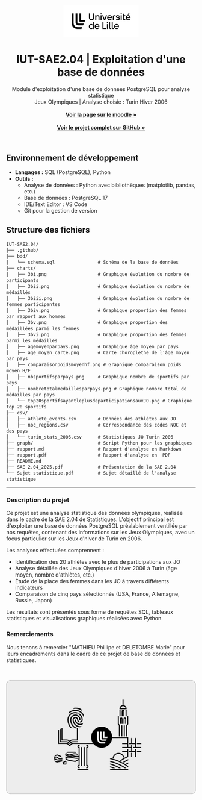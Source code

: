 <br/>
<p align="center">
    <picture>
        <source media="(prefers-color-scheme: dark)" srcset="https://github.com/yannouuuu/IUT-SAE2.04/raw/main/.github/assets/header_univlille_light.png" width="200px">
        <img alt="UnivLilleLogo" src="https://github.com/yannouuuu/IUT-SAE2.04/raw/main/.github/assets/header_univlille_dark.png" width="200px">
    </picture>
  <h1 align="center">IUT-SAE2.04 | Exploitation d'une base de données</h1>
</p>

<p align="center">
    Module d'exploitation d'une base de données PostgreSQL pour analyse statistique
    <br/>
    Jeux Olympiques | Analyse choisie : Turin Hiver 2006 
    <br/>
    <br/>
    <a href="https://moodle.univ-lille.fr/course/view.php?id=30827&sectionid=266882"><strong>Voir la page sur le moodle »</strong></a>
    <br/>
    <br/>
    <a href="https://github.com/yannouuuu/IUT-SAE2.04/"><strong>Voir le projet complet sur GitHub »</strong></a>
</p>

<br/>

## Environnement de développement

- **Langages :** SQL (PostgreSQL), Python
- **Outils :**
  - Analyse de données : Python avec bibliothèques (matplotlib, pandas, etc.)
  - Base de données : PostgreSQL 17
  - IDE/Text Editor : VS Code
  - Git pour la gestion de version

## Structure des fichiers
```plaintext
IUT-SAE2.04/
├── .github/
├── bdd/
│   └── schema.sql                # Schéma de la base de données
├── charts/
│   ├── 3bi.png                   # Graphique évolution du nombre de participants
│   ├── 3bii.png                  # Graphique évolution du nombre de médaillés
│   ├── 3biii.png                 # Graphique évolution du nombre de femmes participantes
│   ├── 3biv.png                  # Graphique proportion des femmes par rapport aux hommes
│   ├── 3bv.png                   # Graphique proportion des médaillées parmi les femmes
│   ├── 3bvi.png                  # Graphique proportion des femmes parmi les médaillés
│   ├── agemoyenparpays.png       # Graphique âge moyen par pays
│   ├── age_moyen_carte.png       # Carte choroplèthe de l'âge moyen par pays
│   ├── comparaisonpoidsmoyenhf.png # Graphique comparaison poids moyen H/F
│   ├── nbsportifsparpays.png     # Graphique nombre de sportifs par pays
│   ├── nombretotalmedaillesparpays.png # Graphique nombre total de médailles par pays
│   └── top20sportifsayantleplusdeparticipationsauxJO.png # Graphique top 20 sportifs
├── csv/
│   ├── athlete_events.csv        # Données des athlètes aux JO
│   ├── noc_regions.csv           # Correspondance des codes NOC et des pays
│   └── turin_stats_2006.csv      # Statistiques JO Turin 2006
├── graph/                        # Script Python pour les graphiques
├── rapport.md                    # Rapport d'analyse en Markdown
├── rapport.pdf                   # Rapport d'analyse en  PDF
├── README.md
├── SAE 2.04_2025.pdf             # Présentation de la SAE 2.04
└── Sujet statistique.pdf         # Sujet détaillé de l'analyse statistique
```

---

### Description du projet

Ce projet est une analyse statistique des données olympiques, réalisée dans le cadre de la SAE 2.04 de Statistiques. L'objectif principal est d'exploiter une base de données PostgreSQL préalablement ventillée par nos requêtes, contenant des informations sur les Jeux Olympiques, avec un focus particulier sur les Jeux d'hiver de Turin en 2006.

Les analyses effectuées comprennent :
- Identification des 20 athlètes avec le plus de participations aux JO
- Analyse détaillée des Jeux Olympiques d'hiver 2006 à Turin (âge moyen, nombre d'athlètes, etc.)
- Étude de la place des femmes dans les JO à travers différents indicateurs
- Comparaison de cinq pays sélectionnés (USA, France, Allemagne, Russie, Japon)

Les résultats sont présentés sous forme de requêtes SQL, tableaux statistiques et visualisations graphiques réalisées avec Python.

### Remerciements

Nous tenons à remercier "MATHIEU Phillipe et DELETOMBE  Marie" pour leurs encadrements dans le cadre de ce projet de base de données et statistiques.

<br/>
<p align="center">
    <picture>
        <img alt="UnivLilleLogo" src="https://github.com/yannouuuu/IUT-SAE2.04/raw/main/.github/assets/footer_univlille.png">
    </picture>
</p>
